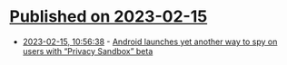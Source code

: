 # [Published on 2023-02-15](index.md)

* [2023-02-15, 10:56:38](https://news.ycombinator.com/item?id=34802247) - [Android launches yet another way to spy on users with “Privacy Sandbox” beta](https://arstechnica.com/gadgets/2023/02/googles-privacy-sandbox-advertising-system-arrives-on-android-in-beta/)
